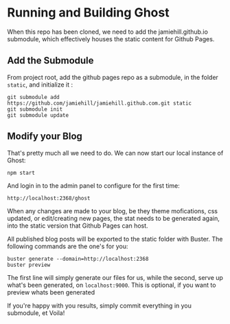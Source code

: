 Running and Building Ghost
==========================

When this repo has been cloned, we need to add the jamiehill.github.io submodule, which effectively houses the static content for Github Pages.

Add the Submodule
-----------------

From project root, add the github pages repo as a submodule, in the folder `static`, and initialize it :

    git submodule add https://github.com/jamiehill/jamiehill.github.com.git static
    git submodule init
    git submodule update
    
Modify your Blog
----------------

That's pretty much all we need to do.  We can now start our local instance of Ghost:

    npm start
    
And login in to the admin panel to configure for the first time:

    http://localhost:2368/ghost
    
When any changes are made to your blog, be they theme mofications, css updated, or edit/creating new pages, the stat needs to be generated again, into the static version that Github Pages can host.

All published blog posts will be exported to the static folder with Buster.  The following commands are the one's for you:

    buster generate --domain=http://localhost:2368
    buster preview

The first line will simply generate our files for us, while the second, serve up what's been generated, on `localhost:9000`. This is optional, if you want to preview whats been generated

If you're happy with you results, simply commit everything in you submodule, et Voila!